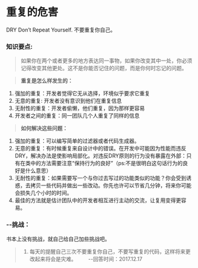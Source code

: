 # 重复的危害
DRY   Don’t Repeat Yourself.   不要重复你自己。
### 知识要点:
> 如果你在两个或者更多的地方表达同一事物，如果你改变其中一处，你必须记得改变其他更处。这不是你能否记住的问题，而是你何时忘记的问题。

> **重复是怎么样发生的：**
1. 强加的重复：开发者觉得它无从选择，环境似乎要求它重复
2. 无意的重复: 开发者没有意识到他们在重复信息
3. 无耐性的重复：开发者偷懒，他们重复，因为那样更容易
4. 开发者之间的重复：同一团队几个人重复了同样的信息

> **如何解决这些问题：**
1. 强加的重复：可以编写简单的过滤器或者代码生成器。
2. 无意的重复：有时候重复来自设计中的错误。在开发中可能因为性能而违反DRY，解决办法是使影响局部化。对违反DRY原则的行为没有暴露在外部：只有在类中的方法需要注意“保持行为的良好”（ps:不是很明白这句话行为的良好是什么意思）
3. 无耐性的重复：如果需要写一个与你过去写过的功能类似的功能？你会受到诱惑，去拷贝一些代码并做出一些改动。你先也许可以节省几分钟，将来你可能会损失几个小时的时间。
4. 最佳的方法就是估计团队中的开发者相互进行主动的交流，让复用变得更容易。

### --挑战：
书本上没有挑战，就自己给自己加些挑战吧。
> 1. 每天的提醒自己三次不要重复你自己，不要写重复的代码，这样将来更改起来将会是灾难。
&emsp;&emsp;--回答时间：2017.12.17





